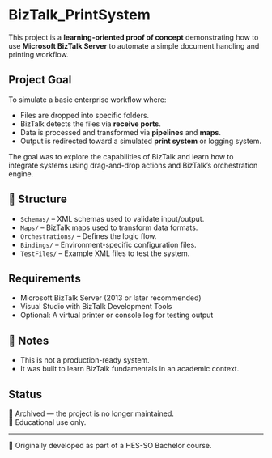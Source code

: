 # BizTalk_PrintSystem

This project is a **learning-oriented proof of concept** demonstrating how to use **Microsoft BizTalk Server** to automate a simple document handling and printing workflow.

## Project Goal

To simulate a basic enterprise workflow where:
- Files are dropped into specific folders.
- BizTalk detects the files via **receive ports**.
- Data is processed and transformed via **pipelines** and **maps**.
- Output is redirected toward a simulated **print system** or logging system.

The goal was to explore the capabilities of BizTalk and learn how to integrate systems using drag-and-drop actions and BizTalk’s orchestration engine.

## 📁 Structure

- `Schemas/` – XML schemas used to validate input/output.
- `Maps/` – BizTalk maps used to transform data formats.
- `Orchestrations/` – Defines the logic flow.
- `Bindings/` – Environment-specific configuration files.
- `TestFiles/` – Example XML files to test the system.

## Requirements

- Microsoft BizTalk Server (2013 or later recommended)
- Visual Studio with BizTalk Development Tools
- Optional: A virtual printer or console log for testing output

## 📝 Notes

- This is not a production-ready system.
- It was built to learn BizTalk fundamentals in an academic context.

## Status

📁 Archived — the project is no longer maintained.  
🧪 Educational use only.

---

🔗 Originally developed as part of a HES-SO Bachelor course.
